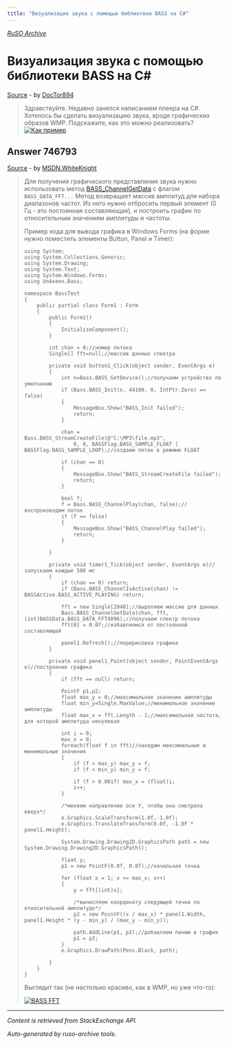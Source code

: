 ```yaml
---
title: "Визуализация звука с помощью библиотеки BASS на C#"
---
```

<p><i><a href="https://github.com/MSDN-WhiteKnight/ruso-archive/">RuSO Archive</a></i></p>
<h1>Визуализация звука с помощью библиотеки BASS на C#</h1>
<p><a href="https://ru.stackoverflow.com/questions/676450/%d0%92%d0%b8%d0%b7%d1%83%d0%b0%d0%bb%d0%b8%d0%b7%d0%b0%d1%86%d0%b8%d1%8f-%d0%b7%d0%b2%d1%83%d0%ba%d0%b0-%d1%81-%d0%bf%d0%be%d0%bc%d0%be%d1%89%d1%8c%d1%8e-%d0%b1%d0%b8%d0%b1%d0%bb%d0%b8%d0%be%d1%82%d0%b5%d0%ba%d0%b8-bass-%d0%bd%d0%b0-c">Source</a> - by <a href="https://ru.stackoverflow.com/users/253604/doctor894">DocTor894</a></p>
<blockquote>
<p>Здравствуйте. Недавно занялся написанием плеера на C#. Хотелось бы сделать визуализацию звука, вроде графических образов WMP. Подскажите, как это можно реализовать?<a href="https://i.stack.imgur.com/gRKzV.jpg" rel="nofollow noreferrer"><img src="https://i.stack.imgur.com/gRKzV.jpg" alt="Как пример"></a></p>

</blockquote>
<h2>Answer 746793</h2>
<p><a href="https://ru.stackoverflow.com/a/746793/">Source</a> - by <a href="https://ru.stackoverflow.com/users/240512/msdn-whiteknight">MSDN.WhiteKnight</a></p>
<blockquote>
<p>Для получения графического представления звука нужно использовать метод <a href="http://bass.radio42.com/help/html/a13cfef0-1056-bb94-81c4-a4fdf21bd463.htm" rel="nofollow noreferrer">BASS_ChannelGetData</a> с флагом <code>BASS_DATA_FFT...</code> Метод возвращает массив амплитуд для набора диапазонов частот. Из него нужно отбросить первый элемент (0 Гц - это постоянная составляющая), и построить график по относительным значениям амплитуды и частоты. </p>

<p>Пример кода для вывода графика в Windows Forms (на форме нужно поместить элементы Button, Panel и Timer):</p>

<pre><code>using System;
using System.Collections.Generic;
using System.Drawing;
using System.Text;
using System.Windows.Forms;
using Un4seen.Bass;

namespace BassTest
{
    public partial class Form1 : Form
    {
        public Form1()
        {
            InitializeComponent();
        }

        int chan = 0;//номер потока
        Single[] fft=null;//массив данных спектра

        private void button1_Click(object sender, EventArgs e)
        {
            int n=Bass.BASS_GetDevice();//получаем устройство по умолчанию
            if (Bass.BASS_Init(n, 44100, 0, IntPtr.Zero) == false)
            {
                MessageBox.Show("BASS_Init failed");
                return;
            }

            chan = Bass.BASS_StreamCreateFile(@"C:\MP3\file.mp3",
                0, 0, BASSFlag.BASS_SAMPLE_FLOAT | BASSFlag.BASS_SAMPLE_LOOP);//создаем поток в режиме FLOAT

            if (chan == 0)
            {
                MessageBox.Show("BASS_StreamCreateFile failed");
                return;
            }

            bool f;
            f = Bass.BASS_ChannelPlay(chan, false);//воспроизводим поток
            if (f == false)
            {
                MessageBox.Show("BASS_ChannelPlay failed");
                return;
            }

        }

        private void timer1_Tick(object sender, EventArgs e)//запускаем каждые 500 мс
        {
            if (chan == 0) return;
            if (Bass.BASS_ChannelIsActive(chan) != BASSActive.BASS_ACTIVE_PLAYING) return;

            fft = new Single[2048];//выделяем массив для данных            
            Bass.BASS_ChannelGetData(chan, fft, (int)BASSData.BASS_DATA_FFT4096);//получаем спектр потока
            fft[0] = 0.0f;//избавляемся от постоянной составляющей            

            panel1.Refresh();//перерисовка графика
        }

        private void panel1_Paint(object sender, PaintEventArgs e)//построение графика
        {
            if (fft == null) return;            

            PointF p1,p2;            
            float max_y = 0;//максимальное значение амплитуды
            float min_y=Single.MaxValue;//минимальное значение амплитуды
            float max_x = fft.Length - 1;//максимальная частота, для которой амплитуда ненулевая

            int i = 0;
            max_x = 0;
            foreach(float f in fft)//находим максимальные и минимальные значения
            {
                if (f &gt; max_y) max_y = f;
                if (f &lt; min_y) min_y = f;

                if (f &gt; 0.001f) max_x = (float)i;
                i++;
            }             

            /*меняем направление оси Y, чтобы она смотрела вверх*/
            e.Graphics.ScaleTransform(1.0f,-1.0f);
            e.Graphics.TranslateTransform(0.0f, -1.0f * panel1.Height);

            System.Drawing.Drawing2D.GraphicsPath path = new System.Drawing.Drawing2D.GraphicsPath();

            float y;
            p1 = new PointF(0.0f, 0.0f);//начальная точка

            for (float x = 1; x &lt;= max_x; x++)
            {                
                y = fft[(int)x];

                /*вычисляем координату следующей точки по относительной амплитуде*/
                p2 = new PointF((x / max_x) * panel1.Width, panel1.Height * (y - min_y) / (max_y - min_y));

                path.AddLine(p1, p2);//добавляем линию в график
                p1 = p2;
            }
            e.Graphics.DrawPath(Pens.Black, path);

        }
    }
}
</code></pre>

<p>Выглядит так (не настолько красиво, как в WMP, но уже что-то):</p>

<p><a href="https://i.stack.imgur.com/1fI0P.png" rel="nofollow noreferrer"><img src="https://i.stack.imgur.com/1fI0P.png" alt="BASS FFT"></a></p>

</blockquote>
<hr/>
<p><i>Content is retrieved from StackExchange API. </i></p>
<p><i>Auto-generated by ruso-archive tools. </i></p>
